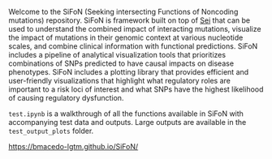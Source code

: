 Welcome to the SiFoN (Seeking intersecting Functions of Noncoding mutations) repository. 
SiFoN is framework built on top of [Sei](https://github.com/FunctionLab/sei-framework) that can be used to understand the combined 
impact of interacting mutations, visualize the impact of mutations in their genomic context at various nucleotide scales, 
and combine clinical information with functional predictions. 
SiFoN includes a pipeline of analytical visualization tools that prioritizes combinations of SNPs predicted to have 
causal impacts on disease phenotypes. SiFoN includes a plotting library that provides efficient and user-friendly visualizations 
that highlight what regulatory roles are important to a risk loci of interest and what SNPs have the highest likelihood of causing regulatory dysfunction. 

`test.ipynb` is a walkthrough of all the functions available in SiFoN with accompanying test data and outputs. Large outputs are available in the `test_output_plots` folder.

https://bmacedo-lgtm.github.io/SiFoN/
